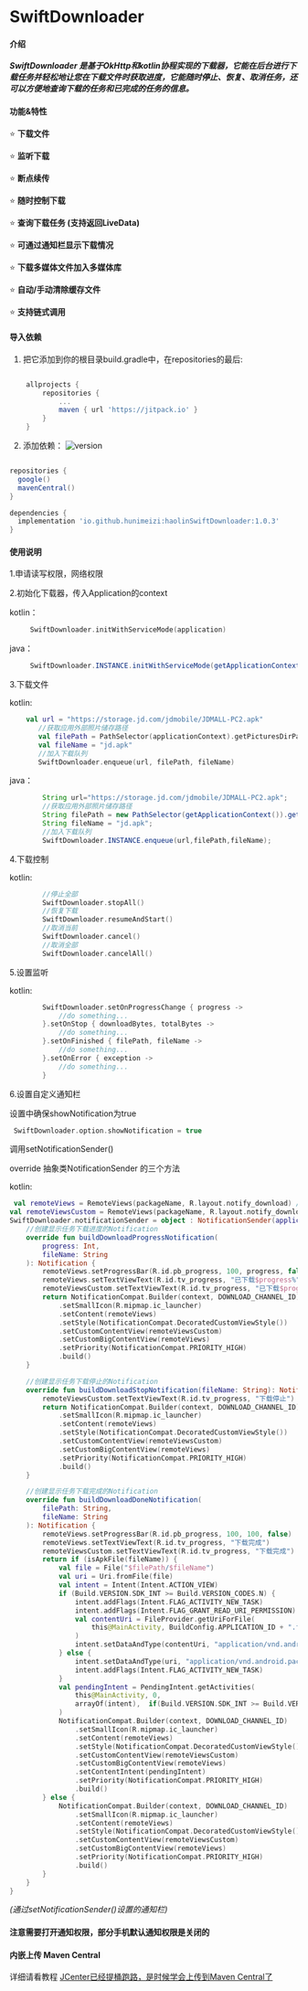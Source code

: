 # SwiftDownloader

#### 介绍
 **_SwiftDownloader 是基于OkHttp和kotlin协程实现的下载器，它能在后台进行下载任务并轻松地让您在下载文件时获取进度，它能随时停止、恢复、取消任务，还可以方便地查询下载的任务和已完成的任务的信息。_** 

#### 功能&特性


 :star: **下载文件**

 :star: **监听下载**

 :star: **断点续传**

 :star: **随时控制下载**

 :star: **查询下载任务 (支持返回LiveData)**

 :star: **可通过通知栏显示下载情况** 

 :star: **下载多媒体文件加入多媒体库** 

 :star: **自动/手动清除缓存文件** 

 :star: **支持链式调用**


#### 导入依赖

1. 把它添加到你的根目录build.gradle中，在repositories的最后:
```groovy

	allprojects {
		repositories {
			...
			maven { url 'https://jitpack.io' }
		}
	}

```

2. 添加依赖：
![version](https://jitpack.io/v/com.gitee.jiang_li_jie_j/awesome-downloader.svg)
```groovy

repositories {
  google()
  mavenCentral()
}

dependencies {
  implementation 'io.github.hunimeizi:haolinSwiftDownloader:1.0.3'
}

```


#### 使用说明

1.申请读写权限，网络权限

2.初始化下载器，传入Application的context

kotlin：
```kotlin
	 SwiftDownloader.initWithServiceMode(application)
```
java：
```java    
	 SwiftDownloader.INSTANCE.initWithServiceMode(getApplicationContext());
```
3.下载文件 

kotlin:
 ```kotlin
	 val url = "https://storage.jd.com/jdmobile/JDMALL-PC2.apk"
        //获取应用外部照片储存路径
        val filePath = PathSelector(applicationContext).getPicturesDirPath()
        val fileName = "jd.apk"
        //加入下载队列
        SwiftDownloader.enqueue(url, filePath, fileName)
```
java：
```java
        String url="https://storage.jd.com/jdmobile/JDMALL-PC2.apk";
        //获取应用外部照片储存路径
        String filePath = new PathSelector(getApplicationContext()).getPicturesDirPath();
        String fileName = "jd.apk";
        //加入下载队列
        SwiftDownloader.INSTANCE.enqueue(url,filePath,fileName);

```
4.下载控制

kotlin:
```kotlin
        //停止全部
        SwiftDownloader.stopAll()
        //恢复下载
        SwiftDownloader.resumeAndStart()
        //取消当前
        SwiftDownloader.cancel()
        //取消全部
        SwiftDownloader.cancelAll()
```

5.设置监听

kotlin:
```kotlin
        SwiftDownloader.setOnProgressChange { progress ->
            //do something...
        }.setOnStop { downloadBytes, totalBytes ->
            //do something...
        }.setOnFinished { filePath, fileName ->
            //do something...
        }.setOnError { exception ->
            //do something...
        }
```

6.设置自定义通知栏

设置中确保showNotification为true
```kotlin
 SwiftDownloader.option.showNotification = true
```
调用setNotificationSender()

override 抽象类NotificationSender 的三个方法

kotlin:
```kotlin
 val remoteViews = RemoteViews(packageName, R.layout.notify_download) // Android12 展开布局
val remoteViewsCustom = RemoteViews(packageName, R.layout.notify_download_custom) // Android12收起后通知的布局
SwiftDownloader.notificationSender = object : NotificationSender(applicationContext) {
    //创建显示任务下载进度的Notification
    override fun buildDownloadProgressNotification(
        progress: Int,
        fileName: String
    ): Notification {
        remoteViews.setProgressBar(R.id.pb_progress, 100, progress, false)
        remoteViews.setTextViewText(R.id.tv_progress, "已下载$progress%")
        remoteViewsCustom.setTextViewText(R.id.tv_progress, "已下载$progress%")
        return NotificationCompat.Builder(context, DOWNLOAD_CHANNEL_ID)
            .setSmallIcon(R.mipmap.ic_launcher)
            .setContent(remoteViews)
            .setStyle(NotificationCompat.DecoratedCustomViewStyle())
            .setCustomContentView(remoteViewsCustom)
            .setCustomBigContentView(remoteViews)
            .setPriority(NotificationCompat.PRIORITY_HIGH)
            .build()
    }

    //创建显示任务下载停止的Notification
    override fun buildDownloadStopNotification(fileName: String): Notification {
        remoteViewsCustom.setTextViewText(R.id.tv_progress, "下载停止")
        return NotificationCompat.Builder(context, DOWNLOAD_CHANNEL_ID)
            .setSmallIcon(R.mipmap.ic_launcher)
            .setContent(remoteViews)
            .setStyle(NotificationCompat.DecoratedCustomViewStyle())
            .setCustomContentView(remoteViewsCustom)
            .setCustomBigContentView(remoteViews)
            .setPriority(NotificationCompat.PRIORITY_HIGH)
            .build()
    }

    //创建显示任务下载完成的Notification
    override fun buildDownloadDoneNotification(
        filePath: String,
        fileName: String
    ): Notification {
        remoteViews.setProgressBar(R.id.pb_progress, 100, 100, false)
        remoteViews.setTextViewText(R.id.tv_progress, "下载完成")
        remoteViewsCustom.setTextViewText(R.id.tv_progress, "下载完成")
        return if (isApkFile(fileName)) {
            val file = File("$filePath/$fileName")
            val uri = Uri.fromFile(file)
            val intent = Intent(Intent.ACTION_VIEW)
            if (Build.VERSION.SDK_INT >= Build.VERSION_CODES.N) {
                intent.addFlags(Intent.FLAG_ACTIVITY_NEW_TASK)
                intent.addFlags(Intent.FLAG_GRANT_READ_URI_PERMISSION)
                val contentUri = FileProvider.getUriForFile(
                    this@MainActivity, BuildConfig.APPLICATION_ID + ".fileprovider", file
                )
                intent.setDataAndType(contentUri, "application/vnd.android.package-archive")
            } else {
                intent.setDataAndType(uri, "application/vnd.android.package-archive")
                intent.addFlags(Intent.FLAG_ACTIVITY_NEW_TASK)
            }
            val pendingIntent = PendingIntent.getActivities(
                this@MainActivity, 0,
                arrayOf(intent),  if(Build.VERSION.SDK_INT >= Build.VERSION_CODES.S) PendingIntent.FLAG_IMMUTABLE or PendingIntent.FLAG_UPDATE_CURRENT else PendingIntent.FLAG_UPDATE_CURRENT
            )
            NotificationCompat.Builder(context, DOWNLOAD_CHANNEL_ID)
                .setSmallIcon(R.mipmap.ic_launcher)
                .setContent(remoteViews)
                .setStyle(NotificationCompat.DecoratedCustomViewStyle())
                .setCustomContentView(remoteViewsCustom)
                .setCustomBigContentView(remoteViews)
                .setContentIntent(pendingIntent)
                .setPriority(NotificationCompat.PRIORITY_HIGH)
                .build()
        } else {
            NotificationCompat.Builder(context, DOWNLOAD_CHANNEL_ID)
                .setSmallIcon(R.mipmap.ic_launcher)
                .setContent(remoteViews)
                .setStyle(NotificationCompat.DecoratedCustomViewStyle())
                .setCustomContentView(remoteViewsCustom)
                .setCustomBigContentView(remoteViews)
                .setPriority(NotificationCompat.PRIORITY_HIGH)
                .build()
        }
    }
}
```

_(通过setNotificationSender()设置的通知栏)_

#### 注意需要打开通知权限，部分手机默认通知权限是关闭的

#### 内嵌上传 Maven Central
详细请看教程
[JCenter已经提桶跑路，是时候学会上传到Maven Central了](https://mp.weixin.qq.com/s/CrfYc1KsugJKPy_0rDZ49Q)
